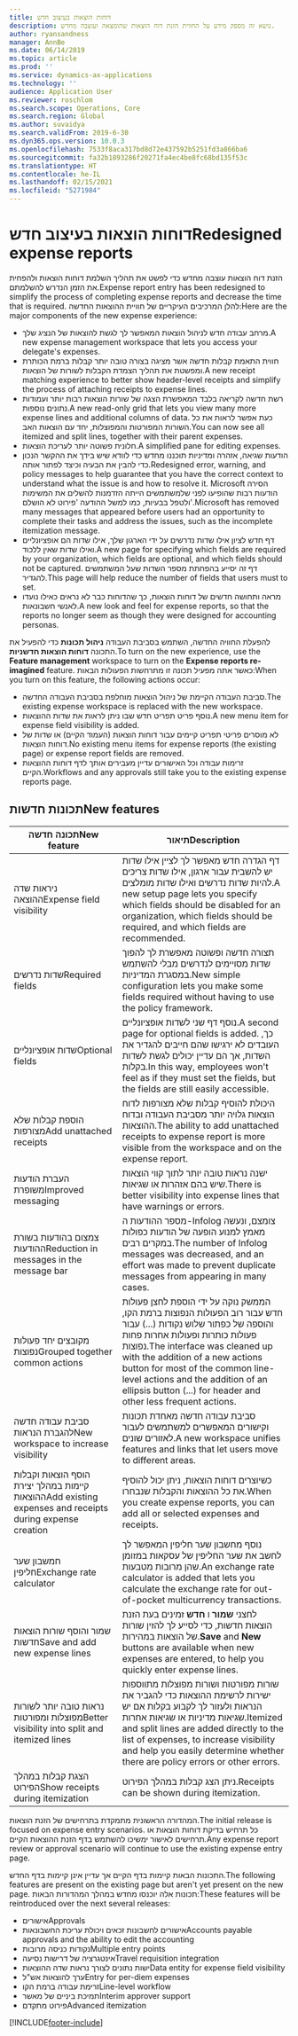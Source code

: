 ```yaml
---
title: דוחות הוצאות בעיצוב חדש
description: נושא זה מספק מידע על החווית הזנת דוח הוצאות שהומצאה ועוצבה מחדש.
author: ryansandness
manager: AnnBe
ms.date: 06/14/2019
ms.topic: article
ms.prod: ''
ms.service: dynamics-ax-applications
ms.technology: ''
audience: Application User
ms.reviewer: roschlom
ms.search.scope: Operations, Core
ms.search.region: Global
ms.author: suvaidya
ms.search.validFrom: 2019-6-30
ms.dyn365.ops.version: 10.0.3
ms.openlocfilehash: 7533f8aca317bd8d72e437592b5251fd3a866ba6
ms.sourcegitcommit: fa32b1893286f20271fa4ec4be8fc68bd135f53c
ms.translationtype: HT
ms.contentlocale: he-IL
ms.lasthandoff: 02/15/2021
ms.locfileid: "5271984"
---
```

# <a name="redesigned-expense-reports"></a><span data-ttu-id="9bee0-103">דוחות הוצאות בעיצוב חדש</span><span class="sxs-lookup"><span data-stu-id="9bee0-103">Redesigned expense reports</span></span>

<span data-ttu-id="9bee0-104">הזנת דוח הוצאות עוצבה מחדש כדי לפשט את תהליך השלמת דוחות הוצאות ולהפחית את הזמן הנדרש להשלמתם.</span><span class="sxs-lookup"><span data-stu-id="9bee0-104">Expense report entry has been redesigned to simplify the process of completing expense reports and decrease the time that is required.</span></span> <span data-ttu-id="9bee0-105">להלן המרכיבים העיקריים של חוויית ההוצאות החדשה:</span><span class="sxs-lookup"><span data-stu-id="9bee0-105">Here are the major components of the new expense experience:</span></span>

- <span data-ttu-id="9bee0-106">מרחב עבודה חדש לניהול הוצאות המאפשר לך לגשת להוצאות של הנציג שלך.</span><span class="sxs-lookup"><span data-stu-id="9bee0-106">A new expense management workspace that lets you access your delegate's expenses.</span></span>
- <span data-ttu-id="9bee0-107">חווית התאמת קבלות חדשה אשר מציגה בצורה טובה יותר קבלות ברמת הכותרת ומפשטת את תהליך הצמדת הקבלות לשורות של הוצאות.</span><span class="sxs-lookup"><span data-stu-id="9bee0-107">A new receipt matching experience to better show header-level receipts and simplify the process of attaching receipts to expense lines.</span></span>
- <span data-ttu-id="9bee0-108">רשת חדשה לקריאה בלבד המאפשרת הצגה של שורות הוצאות רבות יותר ועמודות נתונים נוספות.</span><span class="sxs-lookup"><span data-stu-id="9bee0-108">A new read-only grid that lets you view many more expense lines and additional columns of data.</span></span> <span data-ttu-id="9bee0-109">כעת אפשר לראות את כל השורות המפורטות והמפוצלות, יחד עם הוצאות האב.</span><span class="sxs-lookup"><span data-stu-id="9bee0-109">You can now see all itemized and split lines, together with their parent expenses.</span></span>
- <span data-ttu-id="9bee0-110">חלונית פשוטה יותר לעריכת הוצאות.</span><span class="sxs-lookup"><span data-stu-id="9bee0-110">A simplified pane for editing expenses.</span></span>
- <span data-ttu-id="9bee0-111">הודעות שגיאה, אזהרה ומדיניות תוכננו מחדש כדי לוודא שיש בידך את ההקשר הנכון כדי להבין את הבעיה וכיצד לפתור אותה.</span><span class="sxs-lookup"><span data-stu-id="9bee0-111">Redesigned error, warning, and policy messages to help guarantee that you have the correct context to understand what the issue is and how to resolve it.</span></span> <span data-ttu-id="9bee0-112">Microsoft הסירה הודעות רבות שהופיעו לפני שלמשתמשים הייתה הזדמנות להשלים את המשימות ולטפל בבעיות, כמו למשל ההודעה 'פירוט לא הושלם'.</span><span class="sxs-lookup"><span data-stu-id="9bee0-112">Microsoft has removed many messages that appeared before users had an opportunity to complete their tasks and address the issues, such as the incomplete itemization message.</span></span>
- <span data-ttu-id="9bee0-113">דף חדש לציון אילו שדות נדרשים על ידי הארגון שלך, אילו שדות הם אופציונליים ואילו שדות שאין ללכוד.</span><span class="sxs-lookup"><span data-stu-id="9bee0-113">A new page for specifying which fields are required by your organization, which fields are optional, and which fields should not be captured.</span></span> <span data-ttu-id="9bee0-114">דף זה יסייע בהפחתת מספר השדות שעל המשתמשים להגדיר.</span><span class="sxs-lookup"><span data-stu-id="9bee0-114">This page will help reduce the number of fields that users must to set.</span></span>
- <span data-ttu-id="9bee0-115">מראה ותחושה חדשים של דוחות הוצאות, כך שהדוחות כבר לא נראים כאילו נועדו לאנשי חשבונאות.</span><span class="sxs-lookup"><span data-stu-id="9bee0-115">A new look and feel for expense reports, so that the reports no longer seem as though they were designed for accounting personas.</span></span>

<span data-ttu-id="9bee0-116">להפעלת החוויה החדשה, השתמש בסביבת העבודה **ניהול תכונות** כדי להפעיל את התכונה **דוחות הוצאות חדשניות**.</span><span class="sxs-lookup"><span data-stu-id="9bee0-116">To turn on the new experience, use the **Feature management** workspace to turn on the **Expense reports re-imagined** feature.</span></span> <span data-ttu-id="9bee0-117">כאשר אתה מפעיל תכונה זו מתרחשות הפעולות הבאות:</span><span class="sxs-lookup"><span data-stu-id="9bee0-117">When you turn on this feature, the following actions occur:</span></span>

- <span data-ttu-id="9bee0-118">סביבת העבודה הקיימת של ניהול הוצאות מוחלפת בסביבת העבודה החדשה.</span><span class="sxs-lookup"><span data-stu-id="9bee0-118">The existing expense workspace is replaced with the new workspace.</span></span>
- <span data-ttu-id="9bee0-119">נוסף פריט תפריט חדש שבו ניתן לראות את שדות ההוצאות.</span><span class="sxs-lookup"><span data-stu-id="9bee0-119">A new menu item for expense field visibility is added.</span></span>
- <span data-ttu-id="9bee0-120">לא מוסרים פריטי תפריט קיימים עבור דוחות הוצאות (העמוד הקיים) או שדות של דוחות הוצאות.</span><span class="sxs-lookup"><span data-stu-id="9bee0-120">No existing menu items for expense reports (the existing page) or expense report fields are removed.</span></span>
- <span data-ttu-id="9bee0-121">זרימות עבודה וכל האישורים עדיין מעבירים אותך לדף דוחות ההוצאות הקיים.</span><span class="sxs-lookup"><span data-stu-id="9bee0-121">Workflows and any approvals still take you to the existing expense reports page.</span></span>

## <a name="new-features"></a><span data-ttu-id="9bee0-122">תכונות חדשות</span><span class="sxs-lookup"><span data-stu-id="9bee0-122">New features</span></span>

| <span data-ttu-id="9bee0-123">תכונה חדשה</span><span class="sxs-lookup"><span data-stu-id="9bee0-123">New feature</span></span> | <span data-ttu-id="9bee0-124">תיאור</span><span class="sxs-lookup"><span data-stu-id="9bee0-124">Description</span></span> |
|---|----|
| <span data-ttu-id="9bee0-125">ניראות שדה ההוצאה</span><span class="sxs-lookup"><span data-stu-id="9bee0-125">Expense field visibility</span></span> | <span data-ttu-id="9bee0-126">דף הגדרה חדש מאפשר לך לציין אילו שדות יש להשבית עבור ארגון, אילו שדות צריכים להיות שדות נדרשים ואילו שדות מומלצים.</span><span class="sxs-lookup"><span data-stu-id="9bee0-126">A new setup page lets you specify which fields should be disabled for an organization, which fields should be required, and which fields are recommended.</span></span> |
| <span data-ttu-id="9bee0-127">שדות נדרשים</span><span class="sxs-lookup"><span data-stu-id="9bee0-127">Required fields</span></span> | <span data-ttu-id="9bee0-128">תצורה חדשה ופשוטה מאפשרת לך להפוך שדות מסויימים לנדרשים מבלי להשתמש במסגרת המדיניות.</span><span class="sxs-lookup"><span data-stu-id="9bee0-128">New simple configuration lets you make some fields required without having to use the policy framework.</span></span> |
| <span data-ttu-id="9bee0-129">שדות אופציונליים</span><span class="sxs-lookup"><span data-stu-id="9bee0-129">Optional fields</span></span> | <span data-ttu-id="9bee0-130">נוסף דף שני לשדות אופציונליים.</span><span class="sxs-lookup"><span data-stu-id="9bee0-130">A second page for optional fields is added.</span></span> <span data-ttu-id="9bee0-131">כך, העובדים לא ירגישו שהם חייבים להגדיר את השדות, אך הם עדיין יכולים לגשת לשדות בקלות.</span><span class="sxs-lookup"><span data-stu-id="9bee0-131">In this way, employees won't feel as if they must set the fields, but the fields are still easily accessible.</span></span> |
| <span data-ttu-id="9bee0-132">הוספת קבלות שלא מצורפות</span><span class="sxs-lookup"><span data-stu-id="9bee0-132">Add unattached receipts</span></span> | <span data-ttu-id="9bee0-133">היכולת להוסיף קבלות שלא מצורפות לדוח הוצאות גלויה יותר מסביבת העבודה ובדוח ההוצאות.</span><span class="sxs-lookup"><span data-stu-id="9bee0-133">The ability to add unattached receipts to expense report is more visible from the workspace and on the expense report.</span></span> |
| <span data-ttu-id="9bee0-134">העברת הודעות משופרת</span><span class="sxs-lookup"><span data-stu-id="9bee0-134">Improved messaging</span></span> | <span data-ttu-id="9bee0-135">ישנה נראות טובה יותר לתוך קווי הוצאות שיש בהם אזהרות או שגיאות.</span><span class="sxs-lookup"><span data-stu-id="9bee0-135">There is better visibility into expense lines that have warnings or errors.</span></span> |
| <span data-ttu-id="9bee0-136">צמצום בהודעות בשורת ההודעות</span><span class="sxs-lookup"><span data-stu-id="9bee0-136">Reduction in messages in the message bar</span></span>| <span data-ttu-id="9bee0-137">מספר ההודעות ה-Infolog צומצם, ונעשה מאמץ למנוע הופעה של הודעות כפולות במקרים רבים.</span><span class="sxs-lookup"><span data-stu-id="9bee0-137">The number of Infolog messages was decreased, and an effort was made to prevent duplicate messages from appearing in many cases.</span></span> |
| <span data-ttu-id="9bee0-138">מקובצים יחד פעולות נפוצות</span><span class="sxs-lookup"><span data-stu-id="9bee0-138">Grouped together common actions</span></span> | <span data-ttu-id="9bee0-139">הממשק נוקה על ידי הוספת לחצן פעולות חדש עבור רוב הפעולות הנפוצות ברמת הקו, והוספה של כפתור שלוש נקודות (...) עבור פעולות כותרות ופעולות אחרות פחות נפוצות.</span><span class="sxs-lookup"><span data-stu-id="9bee0-139">The interface was cleaned up with the addition of a new actions button for most of the common line-level actions and the addition of an ellipsis button (...) for header and other less frequent actions.</span></span> |
| <span data-ttu-id="9bee0-140">סביבת עבודה חדשה להגברת הנראות</span><span class="sxs-lookup"><span data-stu-id="9bee0-140">New workspace to increase visibility</span></span> | <span data-ttu-id="9bee0-141">סביבת עבודה חדשה מאחדת תכונות וקישורים המאפשרים למשתמשים לעבור לאזורים שונים.</span><span class="sxs-lookup"><span data-stu-id="9bee0-141">A new workspace unifies features and links that let users move to different areas.</span></span> |
| <span data-ttu-id="9bee0-142">הוסף הוצאות וקבלות קיימות במהלך יצירת ההוצאות</span><span class="sxs-lookup"><span data-stu-id="9bee0-142">Add existing expenses and receipts during expense creation</span></span> | <span data-ttu-id="9bee0-143">כשיוצרים דוחות הוצאות, ניתן יכול להוסיף את כל ההוצאות והקבלות שנבחרו.</span><span class="sxs-lookup"><span data-stu-id="9bee0-143">When you create expense reports, you can add all or selected expenses and receipts.</span></span> |
| <span data-ttu-id="9bee0-144">חמשבון שער חליפין</span><span class="sxs-lookup"><span data-stu-id="9bee0-144">Exchange rate calculator</span></span> | <span data-ttu-id="9bee0-145">נוסף מחשבון שער חליפין המאפשר לך לחשב את שער החליפין של עסקאות במזומן שהן מרובות מטבעות.</span><span class="sxs-lookup"><span data-stu-id="9bee0-145">An exchange rate calculator is added that lets you calculate the exchange rate for out-of-pocket multicurrency transactions.</span></span> |
| <span data-ttu-id="9bee0-146">שמור והוסף שורות הוצאות חדשות</span><span class="sxs-lookup"><span data-stu-id="9bee0-146">Save and add new expense lines</span></span> | <span data-ttu-id="9bee0-147">לחצני **שמור** ו **חדש** זמינים בעת הזנת הוצאות חדשות, כדי לסייע לך להזין שורות של הוצאות במהירות.</span><span class="sxs-lookup"><span data-stu-id="9bee0-147">**Save** and **New** buttons are available when new expenses are entered, to help you quickly enter expense lines.</span></span> |
| <span data-ttu-id="9bee0-148">נראות טובה יותר לשורות מפוצלות ומפורטות</span><span class="sxs-lookup"><span data-stu-id="9bee0-148">Better visibility into split and itemized lines</span></span> | <span data-ttu-id="9bee0-149">שורות מפורטות ושורות מפוצלות מתווספות ישירות לרשימת ההוצאות כדי להגביר את הנראות ולעזור לך לקבוע בקלות אם יש שגיאות מדיניות או שגיאות אחרות.</span><span class="sxs-lookup"><span data-stu-id="9bee0-149">Itemized and split lines are added directly to the list of expenses, to increase visibility and help you easily determine whether there are policy errors or other errors.</span></span> |
| <span data-ttu-id="9bee0-150">הצגת קבלות במהלך הפירוט</span><span class="sxs-lookup"><span data-stu-id="9bee0-150">Show receipts during itemization</span></span> | <span data-ttu-id="9bee0-151">ניתן הצג קבלות במהלך הפירוט.</span><span class="sxs-lookup"><span data-stu-id="9bee0-151">Receipts can be shown during itemization.</span></span> |

<span data-ttu-id="9bee0-152">המהדורה הראשונית מתמקדת בתרחישים של הזנת הוצאות.</span><span class="sxs-lookup"><span data-stu-id="9bee0-152">The initial release is focused on expense entry scenarios.</span></span> <span data-ttu-id="9bee0-153">כל תרחיש בדיקת דוחות הוצאות או תרחישים לאישור ימשיכו להשתמש בדף הזנת ההוצאות הקיים.</span><span class="sxs-lookup"><span data-stu-id="9bee0-153">Any expense report review or approval scenario will continue to use the existing expense entry page.</span></span>

<span data-ttu-id="9bee0-154">התכונות הבאות קיימות בדף הקיים אך עדיין אינן קיימות בדף החדש.</span><span class="sxs-lookup"><span data-stu-id="9bee0-154">The following features are present on the existing page but aren't yet present on the new page.</span></span> <span data-ttu-id="9bee0-155">תכונות אלה יוכנסו מחדש במהלך המהדורות הבאות:</span><span class="sxs-lookup"><span data-stu-id="9bee0-155">These features will be reintroduced over the next several releases:</span></span>

- <span data-ttu-id="9bee0-156">אישורים</span><span class="sxs-lookup"><span data-stu-id="9bee0-156">Approvals</span></span>
- <span data-ttu-id="9bee0-157">אישורים לחשבונות זכאים ויכולת עריכת החשבונאות</span><span class="sxs-lookup"><span data-stu-id="9bee0-157">Accounts payable approvals and the ability to edit the accounting</span></span>
- <span data-ttu-id="9bee0-158">נקודות כניסה מרובות</span><span class="sxs-lookup"><span data-stu-id="9bee0-158">Multiple entry points</span></span>
- <span data-ttu-id="9bee0-159">אינטגרציה של דרישות נסיעה</span><span class="sxs-lookup"><span data-stu-id="9bee0-159">Travel requisition integration</span></span>
- <span data-ttu-id="9bee0-160">ישות נתונים לצורך נראות שדה ההוצאות</span><span class="sxs-lookup"><span data-stu-id="9bee0-160">Data entity for expense field visibility</span></span>
- <span data-ttu-id="9bee0-161">ערך להוצאות אש"ל</span><span class="sxs-lookup"><span data-stu-id="9bee0-161">Entry for per-diem expenses</span></span>
- <span data-ttu-id="9bee0-162">זרימת עבודה ברמת הקו</span><span class="sxs-lookup"><span data-stu-id="9bee0-162">Line-level workflow</span></span>
- <span data-ttu-id="9bee0-163">תמיכת ביניים של מאשר</span><span class="sxs-lookup"><span data-stu-id="9bee0-163">Interim approver support</span></span>
- <span data-ttu-id="9bee0-164">פירוט מתקדם</span><span class="sxs-lookup"><span data-stu-id="9bee0-164">Advanced itemization</span></span>


[!INCLUDE[footer-include](../includes/footer-banner.md)]